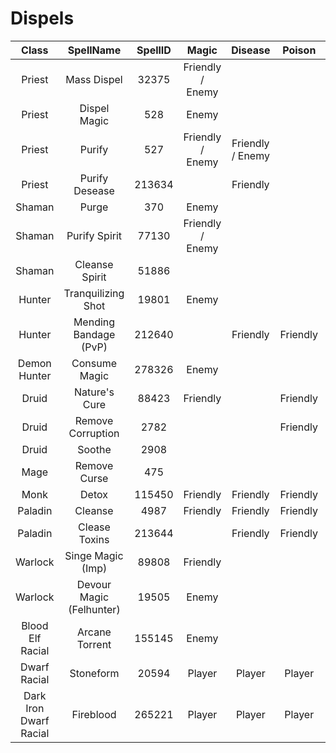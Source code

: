 # Dispels

| Class                     | SpellName                 | SpellID   | Magic             | Disease           | Poison           | Curse            | Enrage           | Bleed            |
|:-------------------------:|:-------------------------:|:---------:|:-----------------:|:-----------------:|:----------------:|:----------------:|:----------------:|:----------------:|
| Priest                    | Mass Dispel               | 32375     | Friendly / Enemy  |                   |                  |                  |                  |                  |
| Priest                    | Dispel Magic              | 528       | Enemy             |                   |                  |                  |                  |                  |
| Priest                    | Purify                    | 527       | Friendly / Enemy  | Friendly / Enemy  |                  |                  |                  |                  |
| Priest                    | Purify Desease            | 213634    |                   | Friendly          |                  |                  |                  |                  |
| Shaman                    | Purge                     | 370       | Enemy             |                   |                  |                  |                  |                  |
| Shaman                    | Purify Spirit             | 77130     | Friendly / Enemy  |                   |                  | Friendly / Enemy |                  |                  |
| Shaman                    | Cleanse Spirit            | 51886     |                   |                   |                  | Friendly         |                  |                  |
| Hunter                    | Tranquilizing Shot        | 19801     | Enemy             |                   |                  |                  | Enemy            |                  |
| Hunter                    | Mending Bandage (PvP)     | 212640    |                   | Friendly          | Friendly         |                  |                  | Friendly         |
| Demon Hunter              | Consume Magic             | 278326    | Enemy             |                   |                  |                  |                  |                  |
| Druid                     | Nature's Cure             | 88423     | Friendly          |                   | Friendly         | Friendly         |                  |                  |
| Druid                     | Remove Corruption         | 2782      |                   |                   | Friendly         | Friendly         |                  |                  |
| Druid                     | Soothe                    | 2908      |                   |                   |                  |                  | Enemy            |                  |
| Mage                      | Remove Curse              | 475       |                   |                   |                  | Friendly         |                  |                  |
| Monk                      | Detox                     | 115450    | Friendly          | Friendly          | Friendly         |                  |                  |                  |
| Paladin                   | Cleanse                   | 4987      | Friendly          | Friendly          | Friendly         |                  |                  |                  |
| Paladin                   | Clease Toxins             | 213644    |                   | Friendly          | Friendly         |                  |                  |                  |
| Warlock                   | Singe Magic (Imp)         | 89808     | Friendly          |                   |                  |                  |                  |                  |
| Warlock                   | Devour Magic (Felhunter)  | 19505     | Enemy             |                   |                  |                  |                  |                  |
| Blood Elf Racial          | Arcane Torrent            | 155145    | Enemy             |                   |                  |                  |                  |                  |
| Dwarf Racial              | Stoneform                 | 20594     | Player            | Player            | Player           | Player           |                  | Player           |
| Dark Iron Dwarf Racial    | Fireblood                 | 265221    | Player            | Player            | Player           | Player           |                  | Player           |